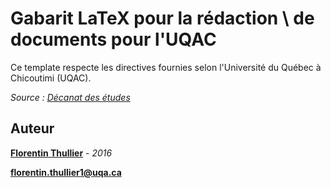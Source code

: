 # Gabarit LaTeX pour la rédaction \ de documents pour l'UQAC

Ce template respecte les directives fournies selon l'Université du Québec à Chicoutimi (UQAC).

_Source : [Décanat des études](http://services.uqac.ca/decanat-des-etudes/sous-menu-2/)_

Auteur
---
**[Florentin Thullier](https://github.com/florentinth)** - _2016_

**[florentin.thullier1@uqa.ca](florentin.thullier1@uqa.ca)**